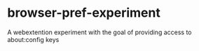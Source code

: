 # browser-pref-experiment
A webextention experiment with the goal of providing access to about:config keys
